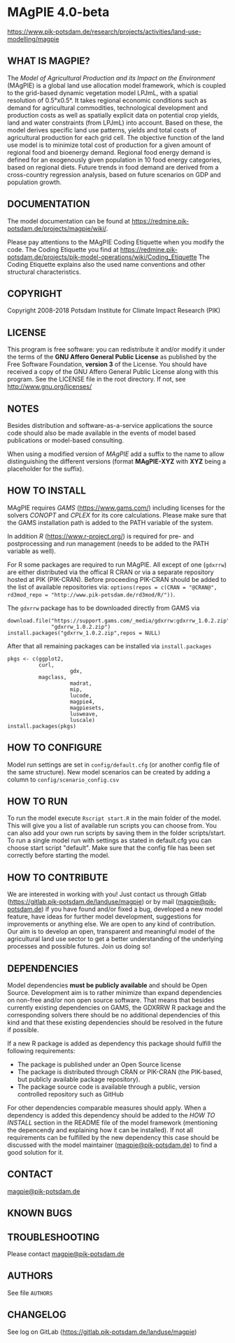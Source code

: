 # MAgPIE 4.0-beta

  <https://www.pik-potsdam.de/research/projects/activities/land-use-modelling/magpie>

## WHAT IS MAGPIE?
The *Model of Agricultural Production and its Impact on the Environment* (MAgPIE)
is a global land use allocation model framework, which is coupled to the grid-based
dynamic vegetation model LPJmL, with a spatial resolution of 0.5°x0.5°. It takes
regional economic conditions such as demand for agricultural commodities, technological
development and production costs as well as spatially explicit data on potential
crop yields, land and water constraints (from LPJmL) into account. Based on these,
the model derives specific land use patterns, yields and total costs of
agricultural production for each grid cell. The objective function of the land use
model is to minimize total cost of production for a given amount of regional food
and bioenergy demand. Regional food energy demand is defined for an exogenously
given population in 10 food energy categories, based on regional diets. Future
trends in food demand are derived from a cross-country regression analysis, based
on future scenarios on GDP and population growth.

## DOCUMENTATION
The model documentation can be found at
https://redmine.pik-potsdam.de/projects/magpie/wiki/.

Please pay attentions to the MAgPIE Coding Etiquette when you modify the code.
The Coding Etiquette you find at https://redmine.pik-potsdam.de/projects/pik-model-operations/wiki/Coding_Etiquette
The Coding Etiquette explains also the used name conventions and other
structural characteristics.

## COPYRIGHT
Copyright 2008-2018 Potsdam Institute for Climate Impact Research (PIK)

## LICENSE
This program is free software: you can redistribute it and/or modify
it under the terms of the **GNU Affero General Public License** as published by
the Free Software Foundation, **version 3** of the License. You should have
received a copy of the GNU Affero General Public License along with this
program. See the LICENSE file in the root directory. If not, see
http://www.gnu.org/licenses/

## NOTES
Besides distribution and software-as-a-service applications the source code
should also be made available in the events of model based publications or
model-based consulting.

When using a modified version of *MAgPIE* add a suffix to the name to allow
distinguishing the different versions (format **MAgPIE-XYZ** with **XYZ** being a placeholder for the suffix).

## HOW TO INSTALL

MAgPIE requires *GAMS* (https://www.gams.com/) including licenses for the solvers *CONOPT* and *CPLEX* for its core calculations. Please make sure that
the GAMS installation path is added to the PATH variable of the system.

In addition *R* (https://www.r-project.org/) is required for pre- and postprocessing and run management (needs to be added to the PATH variable
as well).

For R some packages are required to run MAgPIE. All except of one (`gdxrrw`) are
either distributed via the offical R CRAN or via a separate repository hosted at
PIK (PIK-CRAN). Before proceeding PIK-CRAN should be added to the list of
available repositories via: `options(repos = c(CRAN = "@CRAN@", rd3mod_repo = "http://www.pik-potsdam.de/rd3mod/R/"))`.

The `gdxrrw` package has to be downloaded directly from GAMS via
```
download.file("https://support.gams.com/_media/gdxrrw:gdxrrw_1.0.2.zip",
              "gdxrrw_1.0.2.zip")
install.packages("gdxrrw_1.0.2.zip",repos = NULL)
```

After that all remaining packages can be installed via `install.packages`

```
pkgs <- c(ggplot2,
          curl,
					gdx,
          magclass,
					madrat,
					mip,
					lucode,
					magpie4,
					magpiesets,
					lusweave,
					luscale)
install.packages(pkgs)
```

## HOW TO CONFIGURE
Model run settings are set in `config/default.cfg` (or another config file of
the same structure). New model scenarios can be created by adding a column to
`config/scenario_config.csv`

## HOW TO RUN
To run the model execute `Rscript start.R` in the main folder of the model.
This will give you a list of available run scripts you can choose from. You can
also add your own run scripts by saving them in the folder scripts/start. To run
a single model run with settings as stated in default.cfg you can choose start
script "default". Make sure that the config file has been set correctly before
starting the model.

## HOW TO CONTRIBUTE
We are interested in working with you! Just contact us through Gitlab
(https://gitlab.pik-potsdam.de/landuse/magpie) or by mail
(magpie@pik-potsdam.de) if you have found and/or fixed a bug, developed a new
model feature, have ideas for further model development, suggestions for
improvements or anything else. We are open to any kind of contribution. Our aim
is to develop an open, transparent and meaningful model of the agricultural land
use sector to get a better understanding of the underlying processes and
possible futures. Join us doing so!

## DEPENDENCIES

Model dependencies **must be publicly available** and should be Open Source. Development aim is to rather minimize than expand dependencies on non-free and/or non open source software. That means that besides currently existing dependencies on GAMS, the GDXRRW R package and the corresponding solvers there should be no additional dependencies of this kind and that these existing dependencies should be resolved in the future if possible.

If a new R package is added as dependency this package should fulfill the following requirements:
* The package is published under an Open Source license
* The package is distributed through CRAN or PIK-CRAN (the PIK-based, but publicly available package repository).
* The package source code is available through a public, version controlled repository such as GitHub

For other dependencies comparable measures should apply. When a dependency is added this dependency should be added to the *HOW TO INSTALL* section in the README file of the model framework (mentioning the depencendy and explaining how it can be installed). If not all requirements can be fulfilled by the new dependency this case should be discussed with the model maintainer (magpie@pik-potsdam.de) to find a good solution for it.

## CONTACT
magpie@pik-potsdam.de

## KNOWN BUGS

## TROUBLESHOOTING
Please contact magpie@pik-potsdam.de

## AUTHORS
See file `AUTHORS`

## CHANGELOG
See log on GitLab (https://gitlab.pik-potsdam.de/landuse/magpie)
